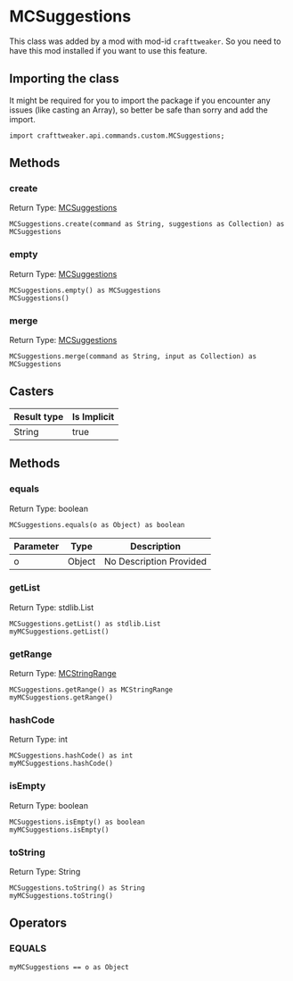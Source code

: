 # MCSuggestions

This class was added by a mod with mod-id `crafttweaker`. So you need to have this mod installed if you want to use this feature.

## Importing the class

It might be required for you to import the package if you encounter any issues (like casting an Array), so better be safe than sorry and add the import.
```zenscript
import crafttweaker.api.commands.custom.MCSuggestions;
```


## Methods

### create

Return Type: [MCSuggestions](/vanilla/api/commands/custom/MCSuggestions)

```zenscript
MCSuggestions.create(command as String, suggestions as Collection) as MCSuggestions
```
### empty

Return Type: [MCSuggestions](/vanilla/api/commands/custom/MCSuggestions)

```zenscript
MCSuggestions.empty() as MCSuggestions
MCSuggestions()
```
### merge

Return Type: [MCSuggestions](/vanilla/api/commands/custom/MCSuggestions)

```zenscript
MCSuggestions.merge(command as String, input as Collection) as MCSuggestions
```
## Casters

| Result type | Is Implicit |
|-------------|-------------|
| String | true |

## Methods

### equals

Return Type: boolean

```zenscript
MCSuggestions.equals(o as Object) as boolean
```
| Parameter | Type | Description |
|-----------|------|-------------|
| o | Object | No Description Provided |
### getList

Return Type: stdlib.List

```zenscript
MCSuggestions.getList() as stdlib.List
myMCSuggestions.getList()
```
### getRange

Return Type: [MCStringRange](/vanilla/api/commands/custom/MCStringRange)

```zenscript
MCSuggestions.getRange() as MCStringRange
myMCSuggestions.getRange()
```
### hashCode

Return Type: int

```zenscript
MCSuggestions.hashCode() as int
myMCSuggestions.hashCode()
```
### isEmpty

Return Type: boolean

```zenscript
MCSuggestions.isEmpty() as boolean
myMCSuggestions.isEmpty()
```
### toString

Return Type: String

```zenscript
MCSuggestions.toString() as String
myMCSuggestions.toString()
```

## Operators

### EQUALS

```zenscript
myMCSuggestions == o as Object
```



